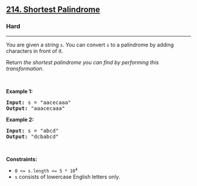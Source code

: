 <h2><a href="https://leetcode.com/problems/shortest-palindrome/">214. Shortest Palindrome</a></h2><h3>Hard</h3><hr><div><p>You are given a string <code>s</code>. You can convert <code>s</code> to a palindrome by adding characters in front of it.</p>

<p>Return <em>the shortest palindrome you can find by performing this transformation</em>.</p>

<p>&nbsp;</p>
<p><strong>Example 1:</strong></p>
<pre style="position: relative;"><strong>Input:</strong> s = "aacecaaa"
<strong>Output:</strong> "aaacecaaa"
<div class="open_grepper_editor" title="Edit &amp; Save To Grepper"></div></pre><p><strong>Example 2:</strong></p>
<pre style="position: relative;"><strong>Input:</strong> s = "abcd"
<strong>Output:</strong> "dcbabcd"
<div class="open_grepper_editor" title="Edit &amp; Save To Grepper"></div></pre>
<p>&nbsp;</p>
<p><strong>Constraints:</strong></p>

<ul>
	<li><code>0 &lt;= s.length &lt;= 5 * 10<sup>4</sup></code></li>
	<li><code>s</code> consists of lowercase English letters only.</li>
</ul>
</div>